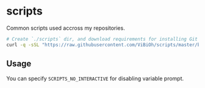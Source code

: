 # scripts

Common scripts used accross my repositories.

```bash
# Create `./scripts` dir, and download requirements for installing Git Hooks
curl -q -sSL "https://raw.githubusercontent.com/ViBiOh/scripts/master/bootstrap" | bash -s "git_hooks"
```

## Usage

You can specify `SCRIPTS_NO_INTERACTIVE` for disabling variable prompt.
